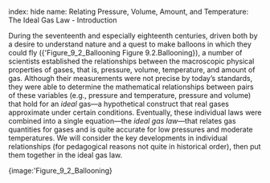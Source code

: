 index: hide
name: Relating Pressure, Volume, Amount, and Temperature: The Ideal Gas Law - Introduction

During the seventeenth and especially eighteenth centuries, driven both by a desire to understand nature and a quest to make balloons in which they could fly ({'Figure_9_2_Ballooning Figure 9.2.Ballooning}), a number of scientists established the relationships between the macroscopic physical properties of gases, that is, pressure, volume, temperature, and amount of gas. Although their measurements were not precise by today’s standards, they were able to determine the mathematical relationships between pairs of these variables (e.g., pressure and temperature, pressure and volume) that hold for an  *ideal* gas—a hypothetical construct that real gases approximate under certain conditions. Eventually, these individual laws were combined into a single equation—the  *ideal gas law*—that relates gas quantities for gases and is quite accurate for low pressures and moderate temperatures. We will consider the key developments in individual relationships (for pedagogical reasons not quite in historical order), then put them together in the ideal gas law.


{image:'Figure_9_2_Ballooning}
        
